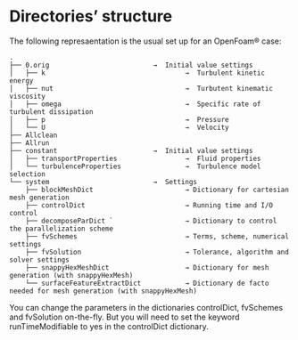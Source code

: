# Directories’ structure

The following represaentation is the usual set up for an OpenFoam® case:

```console
.
├── 0.orig                          →  Initial value settings
│   ├── k                                   →  Turbulent kinetic energy
│   ├── nut                                 →  Turbutent kinematic viscosity
│   ├── omega                               →  Specific rate of turbulent dissipation
│   ├── p                                   →  Pressure
│   └── U                                   →  Velocity
├── Allclean
├── Allrun
├── constant                        →  Initial value settings
│   ├── transportProperties                 →  Fluid properties
│   └── turbulenceProperties                →  Turbulence model selection
└── system                          →  Settings
    ├── blockMeshDict                       → Dictionary for cartesian mesh generation
    ├── controlDict                         → Running time and I/O control
    ├── decomposeParDict `                  → Dictionary to control the parallelization scheme
    ├── fvSchemes                           → Terms, scheme, numerical settings
    ├── fvSolution                          → Tolerance, algorithm and solver settings
    ├── snappyHexMeshDict                   → Dictionary for mesh generation (with snappyHexMesh)
    └── surfaceFeatureExtractDict           → Dictionary de facto needed for mesh generation (with snappyHexMesh)
```

You can change the parameters in the dictionaries controlDict, fvSchemes and fvSolution on-the-fly. But you will need to set the keyword runTimeModifiable to yes in the controlDict dictionary.
<!--  Script to show the footer   -->
<html>
<script
    src="https://code.jquery.com/jquery-3.3.1.js"
    integrity="sha256-2Kok7MbOyxpgUVvAk/HJ2jigOSYS2auK4Pfzbm7uH60="
    crossorigin="anonymous">
</script>
<script>
$(function(){
  $("#footer").load("../footers/footer_first_level_depth.html");
});
</script>
<body>
<div id="footer"></div>
</body>
</html>
